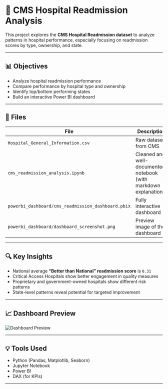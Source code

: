 # 🏥 CMS Hospital Readmission Analysis

This project explores the **CMS Hospital Readmission dataset** to analyze patterns in hospital performance, especially focusing on readmission scores by type, ownership, and state.

---

## 📊 Objectives

- Analyze hospital readmission performance
- Compare performance by hospital type and ownership
- Identify top/bottom performing states
- Build an interactive Power BI dashboard

---

## 📁 Files

| File | Description |
|------|-------------|
| `Hospital_General_Information.csv` | Raw dataset from CMS |
| `cms_readmission_analysis.ipynb` | Cleaned and well-documented notebook (with markdown explanations) |
| `powerbi_dashboard/cms_readmission_dashboard.pbix` | Fully interactive dashboard |
| `powerbi_dashboard/dashboard_screenshot.png` | Preview image of the dashboard |

---

## 🔍 Key Insights

- National average **“Better than National” readmission score** is `0.31`
- Critical Access Hospitals show better engagement in quality measures
- Proprietary and government-owned hospitals show different risk patterns
- State-level patterns reveal potential for targeted improvement

---

## 📈 Dashboard Preview

![Dashboard Preview](https://app.powerbi.com/groups/me/reports/a2219937-e3f0-4e75-8360-73022cc8d5b0/3dd963ede8be4f9ceb7e?experience=power-bi)

---

## 💡 Tools Used

- Python (Pandas, Matplotlib, Seaborn)
- Jupyter Notebook
- Power BI
- DAX (for KPIs)

---
